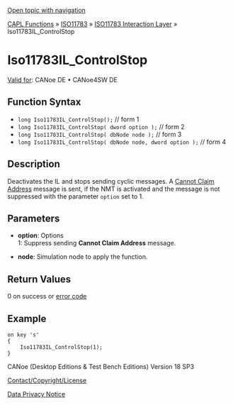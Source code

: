 [Open topic with navigation](../../../../../../CANoeDEFamily.htm#Topics/CAPLFunctions/ISO11783/ISOInteractionLayer/Functions/CAPLfunctionIso11783ILControlStop.md)

[CAPL Functions](../../../CAPLfunctions.md) » [ISO11783](../../CAPLfunctionsISO11783Overview.md) » [ISO11783 Interaction Layer](../CAPLfunctionsISOILOverview.md) » Iso11783IL_ControlStop

# Iso11783IL_ControlStop

[Valid for](../../../../Shared/FeatureAvailability.md): CANoe DE • CANoe4SW DE

## Function Syntax

- `long Iso11783IL_ControlStop();` // form 1
- `long Iso11783IL_ControlStop( dword option );` // form 2
- `long Iso11783IL_ControlStop( dbNode node );` // form 3
- `long Iso11783IL_ControlStop( dbNode node, dword option );` // form 4

## Description

Deactivates the IL and stops sending cyclic messages. A [Cannot Claim Address](../../../../CANoeCANalyzer/J1939/j1939basics/j1939NMT.md) message is sent, if the NMT is activated and the message is not suppressed with the parameter `option` set to 1.

## Parameters

- **option**: Options  
  1: Suppress sending **Cannot Claim Address** message.

- **node**: Simulation node to apply the function.

## Return Values

0 on success or [error code](../../../CAPLfunctionsISOj1939ErrorCodes.md)

## Example

```plaintext
on key 's'
{
    Iso11783IL_ControlStop(1);
}
```

CANoe (Desktop Editions & Test Bench Editions) Version 18 SP3

[Contact/Copyright/License](../../../../Shared/ContactCopyrightLicense.md)

[Data Privacy Notice](https://www.vector.com/int/en/company/get-info/privacy-policy/)
